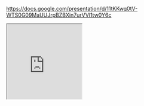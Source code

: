 https://docs.google.com/presentation/d/11tKKwq0tV-WTS0G09MaUUJrpBZBXin7urVVl1tw0Y6c

<iframe width='200' height='200' src='https://www.gitbook.com/@yuandra/dashboard'> </iframe>